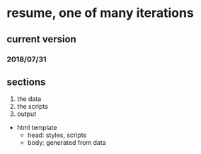 # resume, one of many iterations

## current version

### 2018/07/31

## sections

1. the data
2. the scripts
3. output

- html template
  - head: styles, scripts
  - body: generated from data
